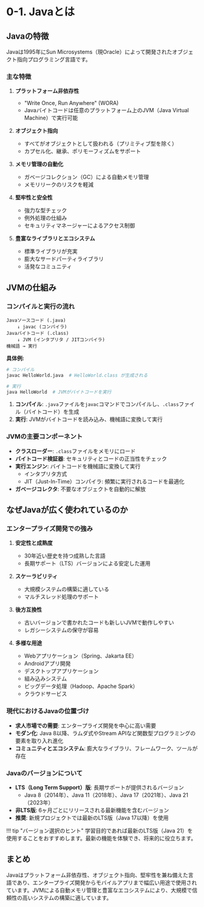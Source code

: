 # 0-1. Javaとは

## Javaの特徴

Javaは1995年にSun Microsystems（現Oracle）によって開発されたオブジェクト指向プログラミング言語です。

### 主な特徴

1. **プラットフォーム非依存性**
   - "Write Once, Run Anywhere" (WORA)
   - Javaバイトコードは任意のプラットフォーム上のJVM（Java Virtual Machine）で実行可能

2. **オブジェクト指向**
   - すべてがオブジェクトとして扱われる（プリミティブ型を除く）
   - カプセル化、継承、ポリモーフィズムをサポート

3. **メモリ管理の自動化**
   - ガベージコレクション（GC）による自動メモリ管理
   - メモリリークのリスクを軽減

4. **堅牢性と安全性**
   - 強力な型チェック
   - 例外処理の仕組み
   - セキュリティマネージャーによるアクセス制御

5. **豊富なライブラリとエコシステム**
   - 標準ライブラリが充実
   - 膨大なサードパーティライブラリ
   - 活発なコミュニティ

## JVMの仕組み

### コンパイルと実行の流れ

```text
Javaソースコード (.java)
    ↓ javac (コンパイラ)
Javaバイトコード (.class)
    ↓ JVM (インタプリタ / JITコンパイラ)
機械語 → 実行
```

**具体例:**

```bash
# コンパイル
javac HelloWorld.java  # HelloWorld.class が生成される

# 実行
java HelloWorld  # JVMがバイトコードを実行
```

1. **コンパイル**: `.java`ファイルを`javac`コマンドでコンパイルし、`.class`ファイル（バイトコード）を生成
2. **実行**: JVMがバイトコードを読み込み、機械語に変換して実行

### JVMの主要コンポーネント

- **クラスローダー**: `.class`ファイルをメモリにロード
- **バイトコード検証器**: セキュリティとコードの正当性をチェック
- **実行エンジン**: バイトコードを機械語に変換して実行
  - インタプリタ方式
  - JIT（Just-In-Time）コンパイラ: 頻繁に実行されるコードを最適化
- **ガベージコレクタ**: 不要なオブジェクトを自動的に解放

## なぜJavaが広く使われているのか

### エンタープライズ開発での強み

1. **安定性と成熟度**
   - 30年近い歴史を持つ成熟した言語
   - 長期サポート（LTS）バージョンによる安定した運用

2. **スケーラビリティ**
   - 大規模システムの構築に適している
   - マルチスレッド処理のサポート

3. **後方互換性**
   - 古いバージョンで書かれたコードも新しいJVMで動作しやすい
   - レガシーシステムの保守が容易

4. **多様な用途**
   - Webアプリケーション（Spring、Jakarta EE）
   - Androidアプリ開発
   - デスクトップアプリケーション
   - 組み込みシステム
   - ビッグデータ処理（Hadoop、Apache Spark）
   - クラウドサービス

### 現代におけるJavaの位置づけ

- **求人市場での需要**: エンタープライズ開発を中心に高い需要
- **モダン化**: Java 8以降、ラムダ式やStream APIなど関数型プログラミングの要素を取り入れ進化
- **コミュニティとエコシステム**: 膨大なライブラリ、フレームワーク、ツールが存在

### Javaのバージョンについて

- **LTS（Long Term Support）版**: 長期サポートが提供されるバージョン
  - Java 8（2014年）、Java 11（2018年）、Java 17（2021年）、Java 21（2023年）
- **非LTS版**: 6ヶ月ごとにリリースされる最新機能を含むバージョン
- **推奨**: 新規プロジェクトでは最新のLTS版（Java 17以降）を使用

!!! tip "バージョン選択のヒント"
    学習目的であれば最新のLTS版（Java 21）を使用することをおすすめします。最新の機能を体験でき、将来的に役立ちます。

## まとめ

Javaはプラットフォーム非依存性、オブジェクト指向、堅牢性を兼ね備えた言語であり、エンタープライズ開発からモバイルアプリまで幅広い用途で使用されています。JVMによる自動メモリ管理と豊富なエコシステムにより、大規模で信頼性の高いシステムの構築に適しています。
